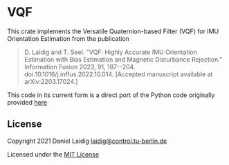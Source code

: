 # VQF

This crate implements the Versatile Quaternion-based Filter (VQF) for IMU Orientation Estimation from the publication

> D. Laidig and T. Seel. "VQF: Highly Accurate IMU Orientation Estimation with Bias Estimation and Magnetic Disturbance Rejection." Information Fusion 2023, 91, 187--204. doi:10.1016/j.inffus.2022.10.014. [Accepted manuscript available at arXiv:2203.17024.]

This code in its current form is a direct port of the Python code originally provided [here](https://github.com/dlaidig/vqf/)

## License
Copyright 2021 Daniel Laidig <laidig@control.tu-berlin.de>

Licensed under the [MIT License](https://spdx.org/licenses/MIT.html)
